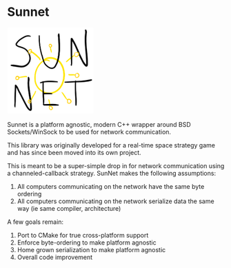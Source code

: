 Sunnet
======
<img src="sunnet.png" width="200" height="200" />

Sunnet is a platform agnostic, modern C++ wrapper around BSD Sockets/WinSock 
to be used for network communication.

This library was originally developed for a real-time space strategy game
and has since been moved into its own project.

This is meant to be a super-simple drop in for network communication using
a channeled-callback strategy. SunNet makes the following assumptions:

1. All computers communicating on the network have the same byte ordering
2. All computers communicating on the network serialize data the same way (ie same compiler, architecture)


A few goals remain:


1. Port to CMake for true cross-platform support
2. Enforce byte-ordering to make platform agnostic
3. Home grown serialization to make platform agnostic
4. Overall code improvement
